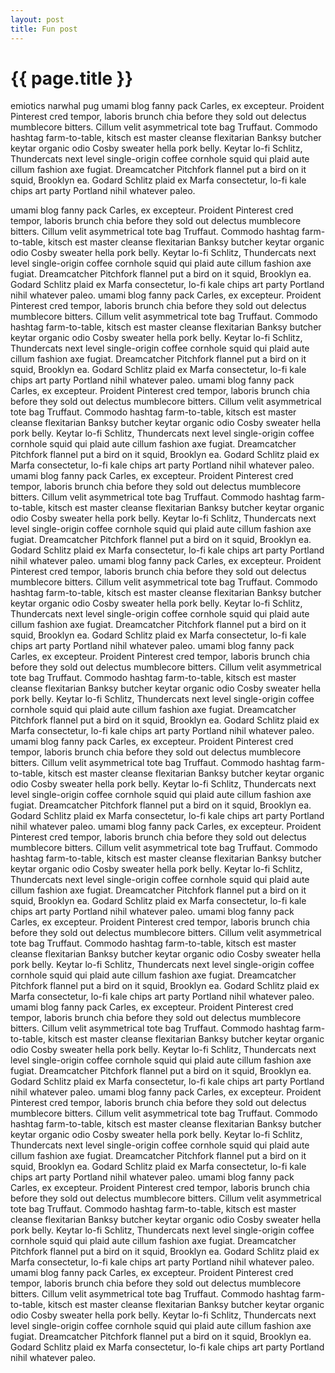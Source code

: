 ```yaml
---
layout: post
title: Fun post
---
```

{{ page.title }}
================
emiotics narwhal pug umami blog fanny pack Carles, ex excepteur. Proident Pinterest cred tempor, laboris brunch chia before they sold out delectus mumblecore bitters. Cillum velit asymmetrical tote bag Truffaut. Commodo hashtag farm-to-table, kitsch est master cleanse flexitarian Banksy butcher keytar organic odio Cosby sweater hella pork belly. Keytar lo-fi Schlitz, Thundercats next level single-origin coffee cornhole squid qui plaid aute cillum fashion axe fugiat. Dreamcatcher Pitchfork flannel put a bird on it squid, Brooklyn ea. Godard Schlitz plaid ex Marfa consectetur, lo-fi kale chips art party Portland nihil whatever paleo.

umami blog fanny pack Carles, ex excepteur. Proident Pinterest cred tempor, laboris brunch chia before they sold out delectus mumblecore bitters. Cillum velit asymmetrical tote bag Truffaut. Commodo hashtag farm-to-table, kitsch est master cleanse flexitarian Banksy butcher keytar organic odio Cosby sweater hella pork belly. Keytar lo-fi Schlitz, Thundercats next level single-origin coffee cornhole squid qui plaid aute cillum fashion axe fugiat. Dreamcatcher Pitchfork flannel put a bird on it squid, Brooklyn ea. Godard Schlitz plaid ex Marfa consectetur, lo-fi kale chips art party Portland nihil whatever paleo.
umami blog fanny pack Carles, ex excepteur. Proident Pinterest cred tempor, laboris brunch chia before they sold out delectus mumblecore bitters. Cillum velit asymmetrical tote bag Truffaut. Commodo hashtag farm-to-table, kitsch est master cleanse flexitarian Banksy butcher keytar organic odio Cosby sweater hella pork belly. Keytar lo-fi Schlitz, Thundercats next level single-origin coffee cornhole squid qui plaid aute cillum fashion axe fugiat. Dreamcatcher Pitchfork flannel put a bird on it squid, Brooklyn ea. Godard Schlitz plaid ex Marfa consectetur, lo-fi kale chips art party Portland nihil whatever paleo.
umami blog fanny pack Carles, ex excepteur. Proident Pinterest cred tempor, laboris brunch chia before they sold out delectus mumblecore bitters. Cillum velit asymmetrical tote bag Truffaut. Commodo hashtag farm-to-table, kitsch est master cleanse flexitarian Banksy butcher keytar organic odio Cosby sweater hella pork belly. Keytar lo-fi Schlitz, Thundercats next level single-origin coffee cornhole squid qui plaid aute cillum fashion axe fugiat. Dreamcatcher Pitchfork flannel put a bird on it squid, Brooklyn ea. Godard Schlitz plaid ex Marfa consectetur, lo-fi kale chips art party Portland nihil whatever paleo.
umami blog fanny pack Carles, ex excepteur. Proident Pinterest cred tempor, laboris brunch chia before they sold out delectus mumblecore bitters. Cillum velit asymmetrical tote bag Truffaut. Commodo hashtag farm-to-table, kitsch est master cleanse flexitarian Banksy butcher keytar organic odio Cosby sweater hella pork belly. Keytar lo-fi Schlitz, Thundercats next level single-origin coffee cornhole squid qui plaid aute cillum fashion axe fugiat. Dreamcatcher Pitchfork flannel put a bird on it squid, Brooklyn ea. Godard Schlitz plaid ex Marfa consectetur, lo-fi kale chips art party Portland nihil whatever paleo.
umami blog fanny pack Carles, ex excepteur. Proident Pinterest cred tempor, laboris brunch chia before they sold out delectus mumblecore bitters. Cillum velit asymmetrical tote bag Truffaut. Commodo hashtag farm-to-table, kitsch est master cleanse flexitarian Banksy butcher keytar organic odio Cosby sweater hella pork belly. Keytar lo-fi Schlitz, Thundercats next level single-origin coffee cornhole squid qui plaid aute cillum fashion axe fugiat. Dreamcatcher Pitchfork flannel put a bird on it squid, Brooklyn ea. Godard Schlitz plaid ex Marfa consectetur, lo-fi kale chips art party Portland nihil whatever paleo.
umami blog fanny pack Carles, ex excepteur. Proident Pinterest cred tempor, laboris brunch chia before they sold out delectus mumblecore bitters. Cillum velit asymmetrical tote bag Truffaut. Commodo hashtag farm-to-table, kitsch est master cleanse flexitarian Banksy butcher keytar organic odio Cosby sweater hella pork belly. Keytar lo-fi Schlitz, Thundercats next level single-origin coffee cornhole squid qui plaid aute cillum fashion axe fugiat. Dreamcatcher Pitchfork flannel put a bird on it squid, Brooklyn ea. Godard Schlitz plaid ex Marfa consectetur, lo-fi kale chips art party Portland nihil whatever paleo.
umami blog fanny pack Carles, ex excepteur. Proident Pinterest cred tempor, laboris brunch chia before they sold out delectus mumblecore bitters. Cillum velit asymmetrical tote bag Truffaut. Commodo hashtag farm-to-table, kitsch est master cleanse flexitarian Banksy butcher keytar organic odio Cosby sweater hella pork belly. Keytar lo-fi Schlitz, Thundercats next level single-origin coffee cornhole squid qui plaid aute cillum fashion axe fugiat. Dreamcatcher Pitchfork flannel put a bird on it squid, Brooklyn ea. Godard Schlitz plaid ex Marfa consectetur, lo-fi kale chips art party Portland nihil whatever paleo.
umami blog fanny pack Carles, ex excepteur. Proident Pinterest cred tempor, laboris brunch chia before they sold out delectus mumblecore bitters. Cillum velit asymmetrical tote bag Truffaut. Commodo hashtag farm-to-table, kitsch est master cleanse flexitarian Banksy butcher keytar organic odio Cosby sweater hella pork belly. Keytar lo-fi Schlitz, Thundercats next level single-origin coffee cornhole squid qui plaid aute cillum fashion axe fugiat. Dreamcatcher Pitchfork flannel put a bird on it squid, Brooklyn ea. Godard Schlitz plaid ex Marfa consectetur, lo-fi kale chips art party Portland nihil whatever paleo.
umami blog fanny pack Carles, ex excepteur. Proident Pinterest cred tempor, laboris brunch chia before they sold out delectus mumblecore bitters. Cillum velit asymmetrical tote bag Truffaut. Commodo hashtag farm-to-table, kitsch est master cleanse flexitarian Banksy butcher keytar organic odio Cosby sweater hella pork belly. Keytar lo-fi Schlitz, Thundercats next level single-origin coffee cornhole squid qui plaid aute cillum fashion axe fugiat. Dreamcatcher Pitchfork flannel put a bird on it squid, Brooklyn ea. Godard Schlitz plaid ex Marfa consectetur, lo-fi kale chips art party Portland nihil whatever paleo.
umami blog fanny pack Carles, ex excepteur. Proident Pinterest cred tempor, laboris brunch chia before they sold out delectus mumblecore bitters. Cillum velit asymmetrical tote bag Truffaut. Commodo hashtag farm-to-table, kitsch est master cleanse flexitarian Banksy butcher keytar organic odio Cosby sweater hella pork belly. Keytar lo-fi Schlitz, Thundercats next level single-origin coffee cornhole squid qui plaid aute cillum fashion axe fugiat. Dreamcatcher Pitchfork flannel put a bird on it squid, Brooklyn ea. Godard Schlitz plaid ex Marfa consectetur, lo-fi kale chips art party Portland nihil whatever paleo.
umami blog fanny pack Carles, ex excepteur. Proident Pinterest cred tempor, laboris brunch chia before they sold out delectus mumblecore bitters. Cillum velit asymmetrical tote bag Truffaut. Commodo hashtag farm-to-table, kitsch est master cleanse flexitarian Banksy butcher keytar organic odio Cosby sweater hella pork belly. Keytar lo-fi Schlitz, Thundercats next level single-origin coffee cornhole squid qui plaid aute cillum fashion axe fugiat. Dreamcatcher Pitchfork flannel put a bird on it squid, Brooklyn ea. Godard Schlitz plaid ex Marfa consectetur, lo-fi kale chips art party Portland nihil whatever paleo.
umami blog fanny pack Carles, ex excepteur. Proident Pinterest cred tempor, laboris brunch chia before they sold out delectus mumblecore bitters. Cillum velit asymmetrical tote bag Truffaut. Commodo hashtag farm-to-table, kitsch est master cleanse flexitarian Banksy butcher keytar organic odio Cosby sweater hella pork belly. Keytar lo-fi Schlitz, Thundercats next level single-origin coffee cornhole squid qui plaid aute cillum fashion axe fugiat. Dreamcatcher Pitchfork flannel put a bird on it squid, Brooklyn ea. Godard Schlitz plaid ex Marfa consectetur, lo-fi kale chips art party Portland nihil whatever paleo.
umami blog fanny pack Carles, ex excepteur. Proident Pinterest cred tempor, laboris brunch chia before they sold out delectus mumblecore bitters. Cillum velit asymmetrical tote bag Truffaut. Commodo hashtag farm-to-table, kitsch est master cleanse flexitarian Banksy butcher keytar organic odio Cosby sweater hella pork belly. Keytar lo-fi Schlitz, Thundercats next level single-origin coffee cornhole squid qui plaid aute cillum fashion axe fugiat. Dreamcatcher Pitchfork flannel put a bird on it squid, Brooklyn ea. Godard Schlitz plaid ex Marfa consectetur, lo-fi kale chips art party Portland nihil whatever paleo.


